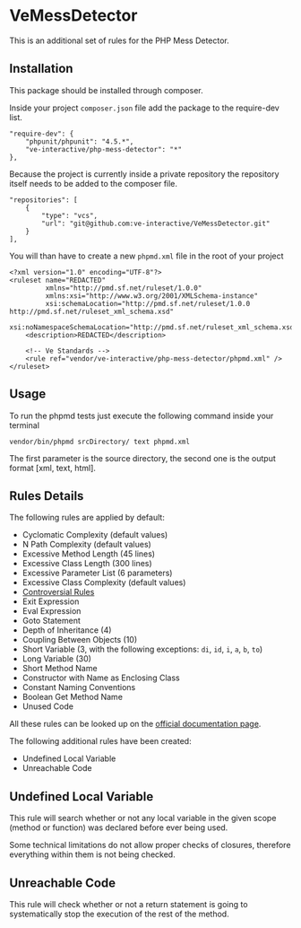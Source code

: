 # VeMessDetector

This is an additional set of rules for the PHP Mess Detector.

## Installation

This package should be installed through composer.

Inside your project ```composer.json``` file add the package to the require-dev list.

```
"require-dev": {
    "phpunit/phpunit": "4.5.*",
    "ve-interactive/php-mess-detector": "*"
},
```

Because the project is currently inside a private repository the repository itself needs to be added to the composer file.

```
"repositories": [
    {
        "type": "vcs",
        "url": "git@github.com:ve-interactive/VeMessDetector.git"
    }
],
```

You will than have to create a new ```phpmd.xml``` file in the root of your project

```
<?xml version="1.0" encoding="UTF-8"?>
<ruleset name="REDACTED" 
		 xmlns="http://pmd.sf.net/ruleset/1.0.0" 
		 xmlns:xsi="http://www.w3.org/2001/XMLSchema-instance" 
		 xsi:schemaLocation="http://pmd.sf.net/ruleset/1.0.0 http://pmd.sf.net/ruleset_xml_schema.xsd"
		 xsi:noNamespaceSchemaLocation="http://pmd.sf.net/ruleset_xml_schema.xsd">
	<description>REDACTED</description>
	
	<!-- Ve Standards -->
	<rule ref="vendor/ve-interactive/php-mess-detector/phpmd.xml" />
</ruleset>
```

## Usage

To run the phpmd tests just execute the following command inside your terminal

```
vendor/bin/phpmd srcDirectory/ text phpmd.xml
```

The first parameter is the source directory, the second one is the output format [xml, text, html].


## Rules Details

The following rules are applied by default:

- Cyclomatic Complexity (default values)
- N Path Complexity (default values)
- Excessive Method Length (45 lines)
- Excessive Class Length (300 lines)
- Excessive Parameter List (6 parameters)
- Excessive Class Complexity (default values)
- [Controversial Rules](http://phpmd.org/rules/index.html#controversial-rules)
- Exit Expression
- Eval Expression
- Goto Statement
- Depth of Inheritance (4)
- Coupling Between Objects (10)
- Short Variable (3, with the following exceptions: ```di```, ```id```, ```i```, ```a```, ```b```, ```to```)
- Long Variable (30)
- Short Method Name
- Constructor with Name as Enclosing Class
- Constant Naming Conventions
- Boolean Get Method Name
- Unused Code

All these rules can be looked up on the [official documentation page](http://phpmd.org/rules/index.html).

The following additional rules have been created:

- Undefined Local Variable
- Unreachable Code

## Undefined Local Variable

This rule will search whether or not any local variable in the given scope (method or function) was declared before ever being used.

Some technical limitations do not allow proper checks of closures, therefore everything within them is not being checked.

## Unreachable Code

This rule will check whether or not a return statement is going to systematically stop the execution of the rest of the method.